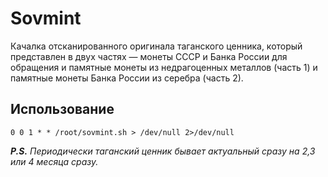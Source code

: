 # Sovmint

Качалка отсканированного оригинала таганского ценника, который представлен в двух частях — монеты СССР и Банка России для обращения и памятные монеты из недрагоценных металлов (часть 1) и памятные монеты Банка России из серебра (часть 2).

## Использование

```
0 0 1 * * /root/sovmint.sh > /dev/null 2>/dev/null
```

***P.S.** Периодически таганский ценник бывает актуальный сразу на 2,3 или 4 месяца сразу.*
